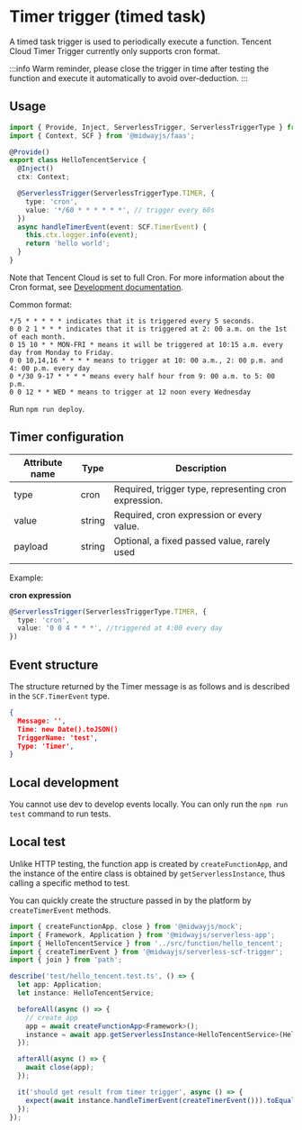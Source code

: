 # Timer trigger (timed task)

A timed task trigger is used to periodically execute a function. Tencent Cloud Timer Trigger currently only supports cron format.

:::info
Warm reminder, please close the trigger in time after testing the function and execute it automatically to avoid over-deduction.
:::

## Usage

```typescript
import { Provide, Inject, ServerlessTrigger, ServerlessTriggerType } from '@midwayjs/decorator';
import { Context, SCF } from '@midwayjs/faas';

@Provide()
export class HelloTencentService {
  @Inject()
  ctx: Context;

  @ServerlessTrigger(ServerlessTriggerType.TIMER, {
    type: 'cron',
    value: '*/60 * * * * * *', // trigger every 60s
  })
  async handleTimerEvent(event: SCF.TimerEvent) {
    this.ctx.logger.info(event);
    return 'hello world';
  }
}
```

Note that Tencent Cloud is set to full Cron. For more information about the Cron format, see [Development documentation](https://cloud.tencent.com/document/product/583/9708).

Common format:

```
*/5 * * * * * indicates that it is triggered every 5 seconds.
0 0 2 1 * * * indicates that it is triggered at 2: 00 a.m. on the 1st of each month.
0 15 10 * * MON-FRI * means it will be triggered at 10:15 a.m. every day from Monday to Friday.
0 0 10,14,16 * * * * means to trigger at 10: 00 a.m., 2: 00 p.m. and 4: 00 p.m. every day
0 */30 9-17 * * * * means every half hour from 9: 00 a.m. to 5: 00 p.m.
0 0 12 * * WED * means to trigger at 12 noon every Wednesday
```

Run `npm run deploy`.

## Timer configuration

| Attribute name | Type | Description |
| ------- | ------ | ---------------------------------- |
| type | cron | Required, trigger type, representing cron expression.  |
| value | string | Required, cron expression or every value.  |
| payload | string | Optional, a fixed passed value, rarely used |
|         |        |                                    |

Example:

**cron expression**

```typescript
@ServerlessTrigger(ServerlessTriggerType.TIMER, {
  type: 'cron',
  value: '0 0 4 * * *', //triggered at 4:00 every day
})
```

## Event structure

The structure returned by the Timer message is as follows and is described in the `SCF.TimerEvent` type.

```json
{
  Message: '',
  Time: new Date().toJSON()
  TriggerName: 'test',
  Type: 'Timer',
}
```

## Local development

You cannot use dev to develop events locally. You can only run the `npm run test` command to run tests.

## Local test

Unlike HTTP testing, the function app is created by `createFunctionApp`, and the instance of the entire class is obtained by `getServerlessInstance`, thus calling a specific method to test.

You can quickly create the structure passed in by the platform by `createTimerEvent` methods.

```typescript
import { createFunctionApp, close } from '@midwayjs/mock';
import { Framework, Application } from '@midwayjs/serverless-app';
import { HelloTencentService } from '../src/function/hello_tencent';
import { createTimerEvent } from '@midwayjs/serverless-scf-trigger';
import { join } from 'path';

describe('test/hello_tencent.test.ts', () => {
  let app: Application;
  let instance: HelloTencentService;

  beforeAll(async () => {
    // create app
    app = await createFunctionApp<Framework>();
    instance = await app.getServerlessInstance<HelloTencentService>(HelloTencentService);
  });

  afterAll(async () => {
    await close(app);
  });

  it('should get result from timer trigger', async () => {
    expect(await instance.handleTimerEvent(createTimerEvent())).toEqual('hello world');
  });
});
```

